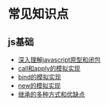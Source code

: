 常见知识点
=====
## js基础
* [深入理解javascript原型和闭包](https://www.cnblogs.com/wangfupeng1988/p/3977987.html)
* [call和apply的模拟实现](https://github.com/mqyqingfeng/Blog/issues/11)
* [bind的模拟实现](https://github.com/mqyqingfeng/Blog/issues/12)
* [new的模拟实现](https://github.com/mqyqingfeng/Blog/issues/13)
* [继承的多种方式和优缺点](https://github.com/mqyqingfeng/Blog/issues/16)
